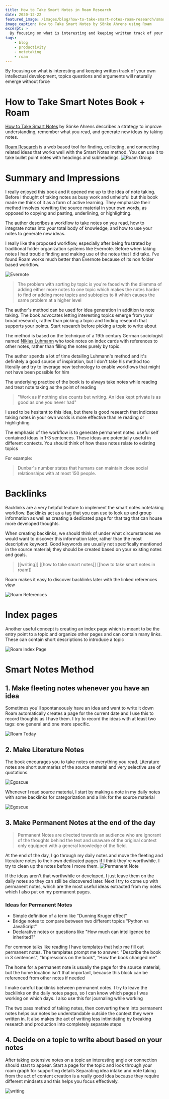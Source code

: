 ```yaml
---
title: How to Take Smart Notes in Roam Research
date: 2020-12-22
featured_image: /images/blog/how-to-take-smart-notes-roam-research/smart-notes-cover.jpg
image_caption: How to Take Smart Notes by Sönke Ahrens using Roam
excerpt: >
  By focusing on what is interesting and keeping written track of your own intellectual development, topics questions and arguments will naturally emerge without force
tags:
    - blog
    - productivity
    - notetaking
    - roam
---
```


By focusing on what is interesting and keeping written track of your own intellectual development, topics questions and arguments will naturally emerge without force

# How to Take Smart Notes Book + Roam
[How to Take Smart Notes](https://www.amazon.com/How-Take-Smart-Notes-Nonfiction-ebook/dp/B06WVYW33Y) by Sönke Ahrens describes a strategy to improve understanding, remember what you read, and generate new ideas by taking notes.

[Roam Research](https://roamresearch.com/) is a web based tool for finding, collecting, and connecting related ideas that works well with the Smart Notes method. You can use it to take bullet point notes with headings and subheadings.
![Roam Group](/images/blog/how-to-take-smart-notes-roam-research/roam-group.png)

# Summary and Impressions
I really enjoyed this book and it opened me up to the idea of note taking. Before I thought of taking notes as busy work and unhelpful but this book made me think of it as a form of active learning. They emphasize their method involves rewriting the source material in your own words, as opposed to copying and pasting, underlining, or highlighting.

The author describes a workflow to take notes on you read, how to integrate notes into your total body of knowledge, and how to use your notes to generate new ideas.

I really like the proposed workflow, especially after being frustrated by traditional folder organization systems like Evernote. Before when taking notes I had trouble finding and making use of the notes that I did take. I've found Roam works much better than Evernote because of its non folder based workflow.

![Evernote](/images/blog/how-to-take-smart-notes-roam-research/evernote.png)

> The problem with sorting by topic is you're faced with the dilemma of adding either more notes to one topic which makes the notes harder to find or adding more topics and subtopics to it which causes the same problem at a higher level

The author's method can be used for idea generation in addition to note taking. The book advocates letting interesting topics emerge from your broad research, rather than picking a topic and finding research that supports your points. Start research before picking a topic to write about

The method is based on the technique of a 19th century German sociologist named [Niklas Luhmann](https://en.wikipedia.org/wiki/Niklas_Luhmann) who took notes on index cards with references to other notes, rather than filling the notes purely by topic.

The author spends a lot of time detailing Luhmann's method and it's definitely a good source of inspiration, but I don't take his method too literally and try to leverage new technology to enable workflows that might not have been possible for him

The underlying practice of the book is to always take notes while reading and treat note taking as the point of reading 

> "Work as if nothing else counts but writing. An idea kept private is as good as one you never had"

I used to be hesitant to this idea, but there is good research that indicates taking notes in your own words is more effective than re reading or highlighting

The emphasis of the workflow is to generate permanent notes: useful self contained ideas in 1-3 sentences. These ideas are potentially useful in different contexts. You should think of how these notes relate to existing topics

For example:
> Dunbar's number states that humans can maintain close social relationships with at most 150 people.

# Backlinks
Backlinks are a very helpful feature to implement the smart notes notetaking workflow. Backlinks act as a tag that you can use to look up and group information as well as creating a dedicated page for that tag that can house more developed thoughts.

When creating backlinks, we should think of under what circumstances we would want to discover this information later, rather than the most descriptive keyword. Good keywords are usually not specifically mentioned in the source material; they should be created based on your existing notes and goals.

> [[writing]] [[how to take smart notes]] [[how to take smart notes in roam]]

Roam makes it easy to discover backlinks later with the linked references view 

![Roam References](/images/blog/how-to-take-smart-notes-roam-research/roam-references.png)

# Index pages
Another useful concept is creating an index page which is meant to be the entry point to a topic and organize other pages and can contain many links. These can contain short descriptions to introduce a topic

![Roam Index Page](/images/blog/how-to-take-smart-notes-roam-research/roam-index-page.png)

# Smart Notes Method
## 1. Make fleeting notes whenever you have an idea
Sometimes you'll spontaneously have an idea and want to write it down
Roam automatically creates a page for the current date and I use this to record thoughts as I have them. I try to record the ideas with at least two tags: one general and one more specific.

![Roam Today](/images/blog/how-to-take-smart-notes-roam-research/roam-today.png)

## 2. Make Literature Notes
The book encourages you to take notes on everything you read. Literature notes are short summaries of the source material and very selective use of quotations.

![Egoscue](/images/blog/how-to-take-smart-notes-roam-research/egoscue.png)

Whenever I read source material, I start by making a note in my daily notes with some backlinks for categorization and a link for the source material

![Egoscue](/images/blog/how-to-take-smart-notes-roam-research/japan.png)

## 3. Make Permanent Notes at the end of the day

>  Permanent Notes are directed towards an audience who are ignorant of the thoughts behind the text and unaware of the original context only equipped with a general knowledge of the field.

At the end of the day, I go through my daily notes and move the fleeting and literature notes to their own dedicated pages if I think they're worthwhile. I try to clean up the notes before I move them.
![Permanent Note](/images/blog/how-to-take-smart-notes-roam-research/binary.png)

If the ideas aren't that worthwhile or developed, I just leave them on the daily notes so they can still be discovered later.
Next I try to come up with permanent notes, which are the most useful ideas extracted from my notes which I also put on my permanent pages.

### Ideas for Permanent Notes
- Simple definition of a term like "Dunning Kruger effect"
- Bridge notes to compare between two different topics "Python vs JavaScript"
- Declarative notes or questions like "How much can intelligence be inherited?"

For common talks like reading I have templates that help me fill out permanent notes. The templates prompt me to answer: "Describe the book in 3 sentences", "Impressions on the book", "How the book changed me" 

The home for a permanent note is usually the page for the source material, but the home location isn't that important, because this block can be referenced from other notes if needed

I make careful backlinks between permanent notes. I try to leave the backlinks on the daily notes pages, so I can know which pages I was working on which days. I also use this for journaling while working

The two pass method of taking notes, then converting them into permanent notes helps our notes be understandable outside the context they were written in. It also makes the act of writing less intimidating by breaking research and production into completely separate steps

## 4. Decide on a topic to write about based on your notes
After taking extensive notes on a topic an interesting angle or connection should start to appear. Start a page for the topic and look through your roam graph for supporting details
Separating idea intake and note taking from the act of content creation is a really good idea because they require different mindsets and this helps you focus effectively.

![writing](/images/blog/how-to-take-smart-notes-roam-research/writing.png)
